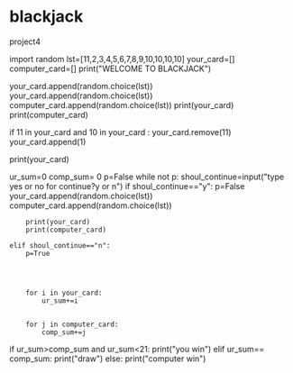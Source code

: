 # blackjack
project4


import random
lst=[11,2,3,4,5,6,7,8,9,10,10,10,10]
your_card=[]
computer_card=[]
print("WELCOME TO BLACKJACK")

your_card.append(random.choice(lst))
your_card.append(random.choice(lst))
computer_card.append(random.choice(lst))
print(your_card)
print(computer_card)

if 11 in your_card and 10 in your_card :
    your_card.remove(11)
    your_card.append(1)

print(your_card)

ur_sum=0
comp_sum= 0
p=False
while not p:
    shoul_continue=input("type yes or no for continue?y or n")
    if shoul_continue=="y":
        p=False
        your_card.append(random.choice(lst))
        computer_card.append(random.choice(lst))

        print(your_card)
        print(computer_card)

    elif shoul_continue=="n":
        p=True




        for i in your_card:
            ur_sum+=i


        for j in computer_card:
            comp_sum+=j









if ur_sum>comp_sum and ur_sum<21:
    print("you win")
elif ur_sum== comp_sum:
    print("draw")
else:
    print("computer win")
